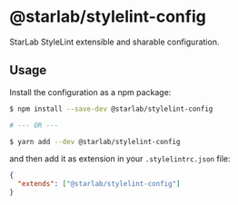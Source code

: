 # @starlab/stylelint-config

StarLab StyleLint extensible and sharable configuration.

## Usage

Install the configuration as a npm package:

```sh
$ npm install --save-dev @starlab/stylelint-config

# --- OR ---

$ yarn add --dev @starlab/stylelint-config
```

and then add it as extension in your `.stylelintrc.json` file:

```json
{
  "extends": ["@starlab/stylelint-config"]
}
```
